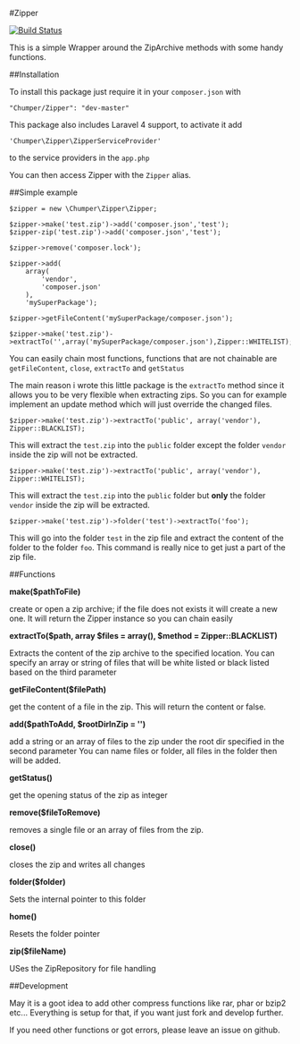 #Zipper

[![Build Status](https://travis-ci.org/Chumper/Zipper.png)](https://travis-ci.org/Chumper/Zipper)

This is a simple Wrapper around the ZipArchive methods with some handy functions.

##Installation

To install this package just require it in your `composer.json` with

	"Chumper/Zipper": "dev-master"

This package also includes Laravel 4 support, to activate it add

	'Chumper\Zipper\ZipperServiceProvider'

to the service providers in the `app.php`

You can then access Zipper with the `Zipper` alias.

##Simple example

	$zipper = new \Chumper\Zipper\Zipper;

    $zipper->make('test.zip')->add('composer.json','test');
    $zipper-zip('test.zip')->add('composer.json','test');
    
    $zipper->remove('composer.lock');

    $zipper->add(
        array(
            'vendor',
            'composer.json'
        ),
        'mySuperPackage');

    $zipper->getFileContent('mySuperPackage/composer.json');
	
    $zipper->make('test.zip')->extractTo('',array('mySuperPackage/composer.json'),Zipper::WHITELIST);
    
You can easily chain most functions, functions that are not chainable are `getFileContent`, `close`, `extractTo` and `getStatus`

The main reason i wrote this little package is the `extractTo` method since it allows you to be very flexible when extracting zips.
So you can for example implement an update method which will just override the changed files.

	$zipper->make('test.zip')->extractTo('public', array('vendor'), Zipper::BLACKLIST);
	
This will extract the `test.zip` into the `public` folder except the folder `vendor` inside the zip will not be extracted.

	$zipper->make('test.zip')->extractTo('public', array('vendor'), Zipper::WHITELIST);
	
This will extract the `test.zip` into the `public` folder but **only** the folder `vendor` inside the zip will be extracted.

	$zipper->make('test.zip')->folder('test')->extractTo('foo');
	
This will go into the folder `test` in the zip file and extract the content of the folder to the folder `foo`.
This command is really nice to get just a part of the zip file.

##Functions

**make($pathToFile)**

create or open a zip archive; if the file does not exists it will create a new one.
It will return the Zipper instance so you can chain easily


**extractTo($path, array $files = array(), $method = Zipper::BLACKLIST)**

Extracts the content of the zip archive to the specified location.
You can specify an array or string of files that will be white listed or black listed based on the third parameter


**getFileContent($filePath)**

get the content of a file in the zip. This will return the content or false.


**add($pathToAdd, $rootDirInZip = '')**

add a string or an array of files to the zip under the root dir specified in the second parameter
You can name files or folder, all files in the folder then will be added.


**getStatus()**

get the opening status of the zip as integer


**remove($fileToRemove)**

removes a single file or an array of files from the zip.


**close()**

closes the zip and writes all changes

**folder($folder)**

Sets the internal pointer to this folder

**home()**

Resets the folder pointer

**zip($fileName)**

USes the ZipRepository for file handling

##Development

May it is a goot idea to add other compress functions like rar, phar or bzip2 etc...
Everything is setup for that, if you want just fork and develop further.

If you need other functions or got errors, please leave an issue on github.
